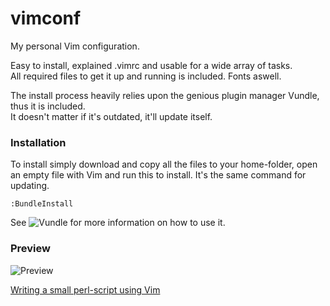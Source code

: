 vimconf
=======

My personal Vim configuration.

Easy to install, explained .vimrc and usable for a wide array of tasks.  
All required files to get it up and running is included. Fonts aswell. 

The install process heavily relies upon the genious plugin manager Vundle, thus it is included.  
It doesn't matter if it's outdated, it'll update itself.

### Installation
To install simply download and copy all the files to your home-folder, open an empty file with Vim and run this to install. It's the same command for updating.  

    :BundleInstall

See ![Vundle](https://github.com/gmarik/vundle) for more information on how to use it.

### Preview
![Preview](https://raw.github.com/timss/vimconf/master/img/vim.png "Vim screenshot")

[Writing a small perl-script using Vim](http://youtu.be/DrzAuLsxgwU)
